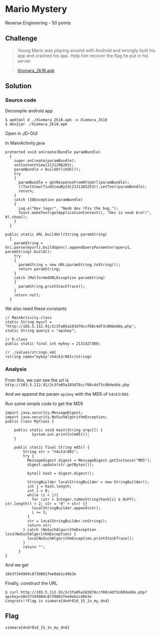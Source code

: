 # Mario Mystery
Reverse Engineering - 50 points

## Challenge 
> Young Mario was playing around with Android and wrongly built his app and crashed his app. Help him recover the flag he put in his server.

> [Xiomara_2k18.apk](Xiomara_2k18.apk)

## Solution

### Source code

Decompile android app

	$ apktool d ./Xiomara_2k18.apk -o Xiomara_2k18
	$ dex2jar ./Xiomara_2k18.apk 

Open in JD-GUI

In MainActivity.java

	protected void onCreate(Bundle paramBundle)
	  {
	    super.onCreate(paramBundle);
	    setContentView(2131296283);
	    paramBundle = buildUrl(md5());
	    try
	    {
	      paramBundle = getResponseFromHttpUrl(paramBundle);
	      ((TextView)findViewById(2131165253)).setText(paramBundle);
	      return;
	    }
	    catch (IOException paramBundle)
	    {
	      Log.e("Dev logs!", "Noob dev !Fix the bug.");
	      Toast.makeText(getApplicationContext(), "Dev is noob bro!!", 0).show();
	    }
	  }

	public static URL buildUrl(String paramString)
	  {
	    paramString = Uri.parse(myurl).buildUpon().appendQueryParameter(query1, paramString).build();
	    try
	    {
	      paramString = new URL(paramString.toString());
	      return paramString;
	    }
	    catch (MalformedURLException paramString)
	    {
	      paramString.printStackTrace();
	    }
	    return null;
	  }

We also need these constants

	// MainActivity.class
	static String myurl = "http://103.5.112.91/2c3fa05a103d78ccf08c4df3c00dedda.php";
	static String query1 = "apikey";

	// R.class
	public static final int mykey = 2131427360;

	// ./values/strings.xml
    <string name="mykey">h4ck3r801</string>

### Analysis

From this, we can see the url is `http://103.5.112.91/2c3fa05a103d78ccf08c4df3c00dedda.php`

And we append the param `apikey` with the MD5 of `h4ck3r801`

Run some simple code to get the MD5
	
	import java.security.MessageDigest;
	import java.security.NoSuchAlgorithmException;
	public class MyClass {

	    public static void main(String args[]) {
	            System.out.println(md5());
	    }
	        
	    public static final String md5() {
	        String str = "h4ck3r801";
	        try {
	          MessageDigest digest = MessageDigest.getInstance("MD5");
	          digest.update(str.getBytes());
	          
	          byte[] hash = digest.digest();

	          StringBuilder localStringBuilder = new StringBuilder();
	          int j = hash.length;
	          int i = 0;
	          while (i < j){
	            for (str = Integer.toHexString(hash[i] & 0xFF); str.length() < 2; str = "0" + str) {}
	            localStringBuilder.append(str);
	            i += 1;
	          }
	          str = localStringBuilder.toString();
	          return str;
	        } catch (NoSuchAlgorithmException localNoSuchAlgorithmException) {
	          localNoSuchAlgorithmException.printStackTrace();
	        }
	        return "";
	      }
	}


And we get

	10e37344984c8739801fee0eb1c46b3e

Finally, construct the URL

	$ curl http://103.5.112.91/2c3fa05a103d78ccf08c4df3c00dedda.php?apikey=10e37344984c8739801fee0eb1c46b3e
	Congrats!!Flag is xiomara{4ndr01d_15_1n_my_dn4} 

## Flag
`xiomara{4ndr01d_15_1n_my_dn4}`